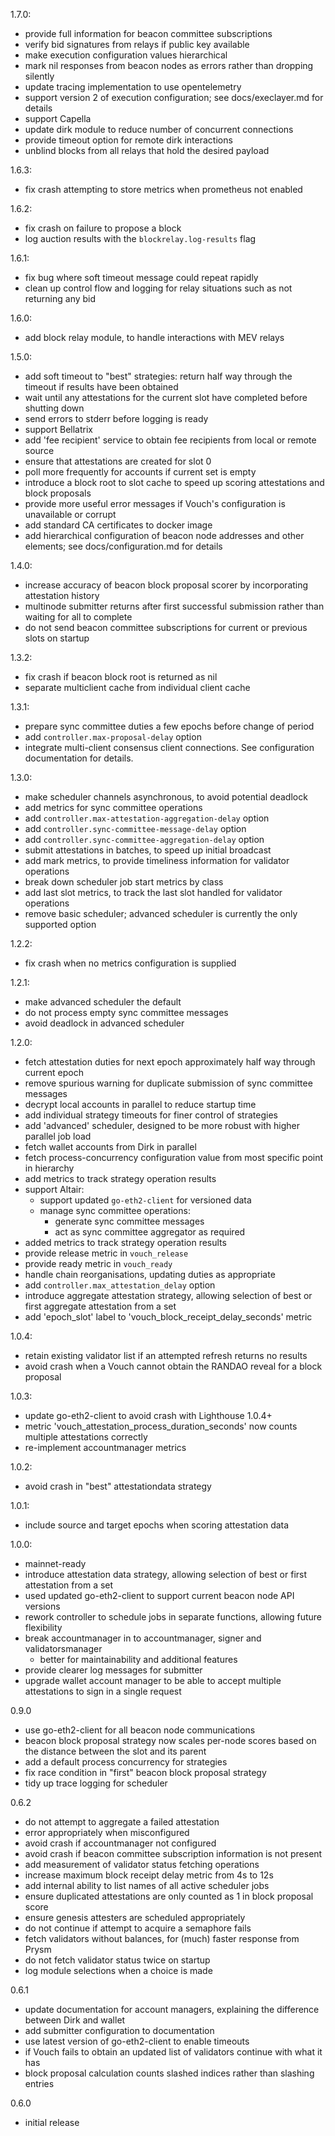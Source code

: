 1.7.0:
  - provide full information for beacon committee subscriptions
  - verify bid signatures from relays if public key available
  - make execution configuration values hierarchical
  - mark nil responses from beacon nodes as errors rather than dropping silently
  - update tracing implementation to use opentelemetry
  - support version 2 of execution configuration; see docs/execlayer.md for details
  - support Capella
  - update dirk module to reduce number of concurrent connections
  - provide timeout option for remote dirk interactions
  - unblind blocks from all relays that hold the desired payload

1.6.3:
  - fix crash attempting to store metrics when prometheus not enabled

1.6.2:
  - fix crash on failure to propose a block
  - log auction results with the `blockrelay.log-results` flag

1.6.1:
  - fix bug where soft timeout message could repeat rapidly
  - clean up control flow and logging for relay situations such as not returning any bid

1.6.0:
  - add block relay module, to handle interactions with MEV relays

1.5.0:
  - add soft timeout to "best" strategies: return half way through the timeout if results have been obtained
  - wait until any attestations for the current slot have completed before shutting down
  - send errors to stderr before logging is ready
  - support Bellatrix
  - add 'fee recipient' service to obtain fee recipients from local or remote source
  - ensure that attestations are created for slot 0
  - poll more frequently for accounts if current set is empty
  - introduce a block root to slot cache to speed up scoring attestations and block proposals
  - provide more useful error messages if Vouch's configuration is unavailable or corrupt
  - add standard CA certificates to docker image
  - add hierarchical configuration of beacon node addresses and other elements; see docs/configuration.md for details

1.4.0:
  - increase accuracy of beacon block proposal scorer by incorporating attestation history
  - multinode submitter returns after first successful submission rather than waiting for all to complete
  - do not send beacon committee subscriptions for current or previous slots on startup

1.3.2:
  - fix crash if beacon block root is returned as nil
  - separate multiclient cache from individual client cache

1.3.1:
  - prepare sync committee duties a few epochs before change of period
  - add `controller.max-proposal-delay` option
  - integrate multi-client consensus client connections.  See configuration documentation for details.

1.3.0:
  - make scheduler channels asynchronous, to avoid potential deadlock
  - add metrics for sync committee operations
  - add `controller.max-attestation-aggregation-delay` option
  - add `controller.sync-committee-message-delay` option
  - add `controller.sync-committee-aggregation-delay` option
  - submit attestations in batches, to speed up initial broadcast
  - add mark metrics, to provide timeliness information for validator operations
  - break down scheduler job start metrics by class
  - add last slot metrics, to track the last slot handled for validator operations
  - remove basic scheduler; advanced scheduler is currently the only supported option

1.2.2:
  - fix crash when no metrics configuration is supplied

1.2.1:
  - make advanced scheduler the default
  - do not process empty sync committee messages
  - avoid deadlock in advanced scheduler

1.2.0:
  - fetch attestation duties for next epoch approximately half way through current epoch
  - remove spurious warning for duplicate submission of sync committee messages
  - decrypt local accounts in parallel to reduce startup time
  - add individual strategy timeouts for finer control of strategies
  - add 'advanced' scheduler, designed to be more robust with higher parallel job load
  - fetch wallet accounts from Dirk in parallel
  - fetch process-concurrency configuration value from most specific point in hierarchy
  - add metrics to track strategy operation results
  - support Altair:
    - support updated `go-eth2-client` for versioned data
    - manage sync committee operations:
      - generate sync committee messages
      - act as sync committee aggregator as required
  - added metrics to track strategy operation results
  - provide release metric in `vouch_release`
  - provide ready metric in `vouch_ready`
  - handle chain reorganisations, updating duties as appropriate
  - add `controller.max_attestation_delay` option
  - introduce aggregate attestation strategy, allowing selection of best or first aggregate attestation from a set
  - add 'epoch_slot' label to 'vouch_block_receipt_delay_seconds' metric

1.0.4:
  - retain existing validator list if an attempted refresh returns no results
  - avoid crash when a Vouch cannot obtain the RANDAO reveal for a block proposal

1.0.3:
  - update go-eth2-client to avoid crash with Lighthouse 1.0.4+
  - metric 'vouch_attestation_process_duration_seconds' now counts multiple attestations correctly
  - re-implement accountmanager metrics

1.0.2:
  - avoid crash in "best" attestationdata strategy

1.0.1:
  - include source and target epochs when scoring attestation data

1.0.0:
  - mainnet-ready
  - introduce attestation data strategy, allowing selection of best or first attestation from a set
  - used updated go-eth2-client to support current beacon node API versions
  - rework controller to schedule jobs in separate functions, allowing future flexibility
  - break accountmanager in to accountmanager, signer and validatorsmanager
    - better for maintainability and additional features
  - provide clearer log messages for submitter
  - upgrade wallet account manager to be able to accept multiple attestations to sign in a single request

0.9.0
  - use go-eth2-client for all beacon node communications
  - beacon block proposal strategy now scales per-node scores based on the distance between the slot and its parent
  - add a default process concurrency for strategies
  - fix race condition in "first" beacon block proposal strategy
  - tidy up trace logging for scheduler

0.6.2
  - do not attempt to aggregate a failed attestation
  - error appropriately when misconfigured
  - avoid crash if accountmanager not configured
  - avoid crash if beacon committee subscription information is not present
  - add measurement of validator status fetching operations
  - increase maximum block receipt delay metric from 4s to 12s
  - add internal ability to list names of all active scheduler jobs
  - ensure duplicated attestations are only counted as 1 in block proposal score
  - ensure genesis attesters are scheduled appropriately
  - do not continue if attempt to acquire a semaphore fails
  - fetch validators without balances, for (much) faster response from Prysm
  - do not fetch validator status twice on startup
  - log module selections when a choice is made

0.6.1
  - update documentation for account managers, explaining the difference between Dirk and wallet
  - add submitter configuration to documentation
  - use latest version of go-eth2-client to enable timeouts
  - if Vouch fails to obtain an updated list of validators continue with what it has
  - block proposal calculation counts slashed indices rather than slashing entries

0.6.0
  - initial release
